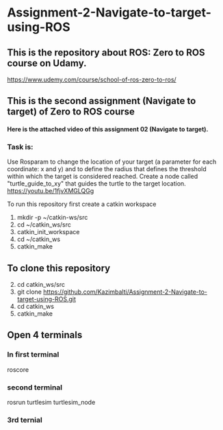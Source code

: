 # Assignment-2-Navigate-to-target-using-ROS

## This is the repository about ROS: Zero to ROS course on Udamy.
https://www.udemy.com/course/school-of-ros-zero-to-ros/

## This is the second assignment (Navigate to target) of Zero to ROS course
#### Here is the attached video of this assignment 02 (Navigate to target).
### Task is: 
Use Rosparam to change the location of your target (a parameter for each coordinate: x and y) and to define the radius that defines the threshold within which the target is considered reached. Create a node called "turtle_guide_to_xy" that guides the turtle to the target location. 
https://youtu.be/1fjvXMGLQGg

To run this repository first create a catkin workspace
1. mkdir -p ~/catkin-ws/src
2. cd ~/catkin_ws/src
3. catkin_init_workspace
4. cd ~/catkin_ws
5. catkin_make 


## To clone this repository 
2. cd catkin_ws/src
2. git clone https://github.com/Kazimbalti/Assignment-2-Navigate-to-target-using-ROS.git
3. cd catkin_ws
4. catkin_make

## Open 4 terminals
### In first terminal
 roscore

### second terminal
 rosrun turtlesim turtlesim_node

### 3rd ternial


